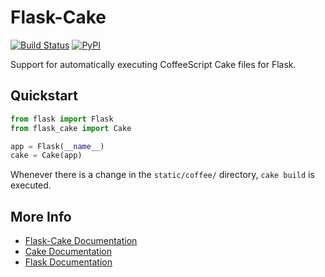 # Flask-Cake

[![Build Status](https://img.shields.io/travis/rsenk330/Flask-Cake.svg)](https://travis-ci.org/rsenk330/Flask-Cake)
[![PyPI](https://img.shields.io/pypi/v/nine.svg)](https://pypi.python.org/pypi/Flask-Cake)

Support for automatically executing CoffeeScript Cake files for Flask.

## Quickstart

```python
from flask import Flask
from flask_cake import Cake

app = Flask(__name__)
cake = Cake(app)
```

Whenever there is a change in the `static/coffee/` directory, `cake build` is executed.

## More Info

* [Flask-Cake Documentation](http://flask-cake.readthedocs.org/)
* [Cake Documentation](http://coffeescript.org/#cake)
* [Flask Documentation](http://flask.pocoo.org/docs/)
